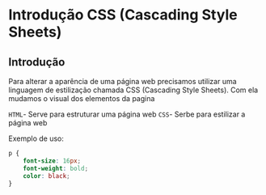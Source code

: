 # Introdução CSS (Cascading Style Sheets)

## Introdução

Para alterar a aparência de uma página web precisamos utilizar uma linguagem de estilização chamada CSS (Cascading Style Sheets). Com ela mudamos o visual dos elementos da pagina

`HTML`- Serve para estruturar uma página web
`CSS`- Serbe para estilizar a página web

Exemplo de uso:

```css
p {
    font-size: 16px;
    font-weight: bold;
    color: black;
}
```